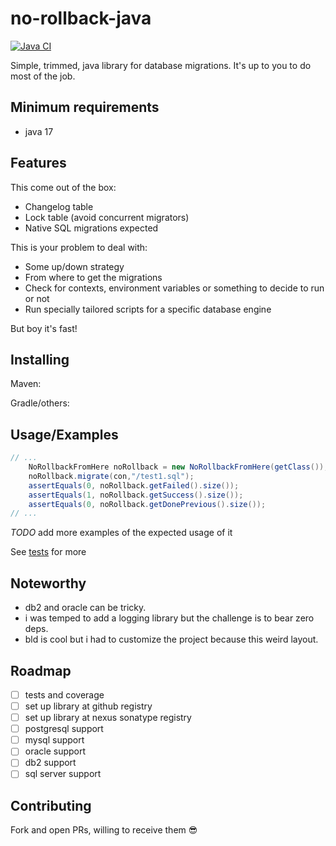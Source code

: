 # no-rollback-java

[![Java CI](https://github.com/sombriks/no-rollback-from-here/actions/workflows/java.yml/badge.svg)](https://github.com/sombriks/no-rollback-from-here/actions/workflows/java.yml)

Simple, trimmed, java library for database migrations. It's up to you to do most
of the job.

## Minimum requirements

- java 17

## Features

This come out of the box:

- Changelog table
- Lock table (avoid concurrent migrators)
- Native SQL migrations expected

This is your problem to deal with:

- Some up/down strategy
- From where to get the migrations
- Check for contexts, environment variables or something to decide to run or not
- Run specially tailored scripts for a specific database engine

But boy it's fast!

## Installing

Maven:

Gradle/others:

## Usage/Examples

```java
// ...
    NoRollbackFromHere noRollback = new NoRollbackFromHere(getClass());
    noRollback.migrate(con,"/test1.sql");
    assertEquals(0, noRollback.getFailed().size());
    assertEquals(1, noRollback.getSuccess().size());
    assertEquals(0, noRollback.getDonePrevious().size());
// ...
```

_TODO_ add more examples of the expected usage of it

See [tests][tests] for more

## Noteworthy

- db2 and oracle can be tricky.
- i was temped to add a logging library but the challenge is to bear zero deps.
- bld is cool but i had to customize the project because this weird layout.

## Roadmap

- [ ] tests and coverage
- [ ] set up library at github registry
- [ ] set up library at nexus sonatype registry
- [ ] postgresql support
- [ ] mysql support
- [ ] oracle support
- [ ] db2 support
- [ ] sql server support

## Contributing

Fork and open PRs, willing to receive them :sunglasses:

[tests]: ./src/test/java/norollback/NoRollbackTest.java
